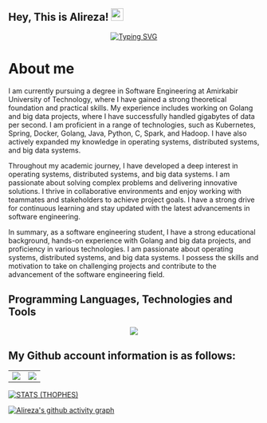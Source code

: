 ## Hey, This is Alireza! <img src="https://media.giphy.com/media/hvRJCLFzcasrR4ia7z/giphy.gif" width="25px"> 

<div align="center">
    
 [![Typing SVG](https://readme-typing-svg.herokuapp.com?font=Fira+Code&pause=1000&width=435&lines=Software+Engineer;Software+Systems+Enthusiasist;B.Sc+of+Computer+Engineering;Amirkabir+University+of+Technology)](https://github.com/ajhexer)

</div>

# About me 

I am currently pursuing a degree in Software Engineering at Amirkabir University of Technology, where I have gained a strong theoretical foundation and practical skills. My experience includes working on Golang and big data projects, where I have successfully handled gigabytes of data per second. I am proficient in a range of technologies, such as Kubernetes, Spring, Docker, Golang, Java, Python, C, Spark, and Hadoop. I have also actively expanded my knowledge in operating systems, distributed systems, and big data systems.

Throughout my academic journey, I have developed a deep interest in operating systems, distributed systems, and big data systems. I am passionate about solving complex problems and delivering innovative solutions. I thrive in collaborative environments and enjoy working with teammates and stakeholders to achieve project goals. I have a strong drive for continuous learning and stay updated with the latest advancements in software engineering.

In summary, as a software engineering student, I have a strong educational background, hands-on experience with Golang and big data projects, and proficiency in various technologies. I am passionate about operating systems, distributed systems, and big data systems. I possess the skills and motivation to take on challenging projects and contribute to the advancement of the software engineering field.

## Programming Languages, Technologies and Tools 
<p align="center"> 
<a href="https://github.com/ajhexer" target="_blank" rel="noreferrer"> <img src="https://skillicons.dev/icons?i=go,spring,docker,kubernetes,kafka,jenkins,java,py,mysql,redis,c,rust&perline=18" /> </a>
</p>


## My Github account information is as follows:

<table style="border:hidden;" border="0" cellspacing="0" cellpadding="0">
    <tr>
        <td>
            <img src="https://github-readme-stats.vercel.app/api?username=ajhexer&theme=dracula&show_icons=true&count_private=true&hide_border=true"/>
        </td>
        <td>
            <img src="https://github-readme-stats.vercel.app/api/top-langs/?username=ajhexer&layout=compact&hide_border=true&theme=dracula&langs_count=9"/>
        </td>
    </tr>
</table>

<p align="center">

[![STATS (THOPHES)](https://github-profile-trophy.vercel.app/?username=ajhexer&theme=dracula&margin-w=10&margin-h=15&column=8&row=1)](https://github.com/ajhexer)

  [![Alireza's github activity graph](https://github-readme-activity-graph.cyclic.app/graph?username=ajhexer&theme=dracula)](https://github.com/ajhexer)
</p>
